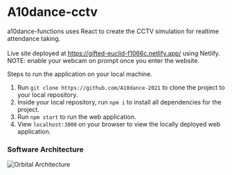 # A10dance-cctv

a10dance-functions uses React to create the CCTV simulation for realtime attendance taking. <br /><br />
Live site deployed at https://gifted-euclid-f1066c.netlify.app/ using Netlify. <br />
NOTE: enable your webcam on prompt once you enter the website.

Steps to run the application on your local machine.

1. Run `git clone https://github.com/A10dance-2021` to clone the project to your local repository.
2. Inside your local repository, run `npm i` to install all dependencies for the project.
3. Run `npm start` to run the web application.
4. View `localhost:3000` on your browser to view the locally deployed web application.

### Software Architecture
![Orbital Architecture](https://user-images.githubusercontent.com/35002411/123557189-12903500-d7c2-11eb-946a-f65947b3ec98.png)
